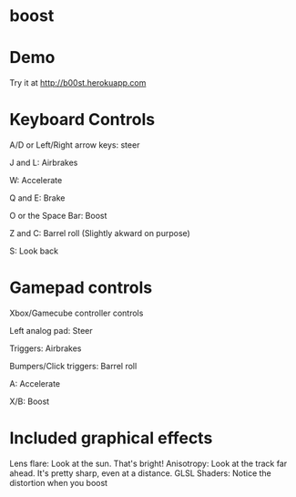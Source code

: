 boost
=====
Demo
====
Try it at http://b00st.herokuapp.com

Keyboard Controls
====
A/D or Left/Right arrow keys: steer

J and L: Airbrakes

W: Accelerate

Q and E: Brake

O or the Space Bar: Boost

Z and C: Barrel roll (Slightly akward on purpose)

S: Look back

Gamepad controls
====
Xbox/Gamecube controller controls

Left analog pad: Steer

Triggers: Airbrakes

Bumpers/Click triggers: Barrel roll

A: Accelerate

X/B: Boost

Included graphical effects
====
Lens flare: Look at the sun. That's bright!
Anisotropy: Look at the track far ahead. It's pretty sharp, even at a distance.
GLSL Shaders: Notice the distortion when you boost
